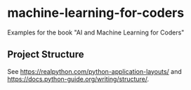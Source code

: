 # machine-learning-for-coders
Examples for the book "AI and Machine Learning for Coders"

## Project Structure

See https://realpython.com/python-application-layouts/
and https://docs.python-guide.org/writing/structure/.
